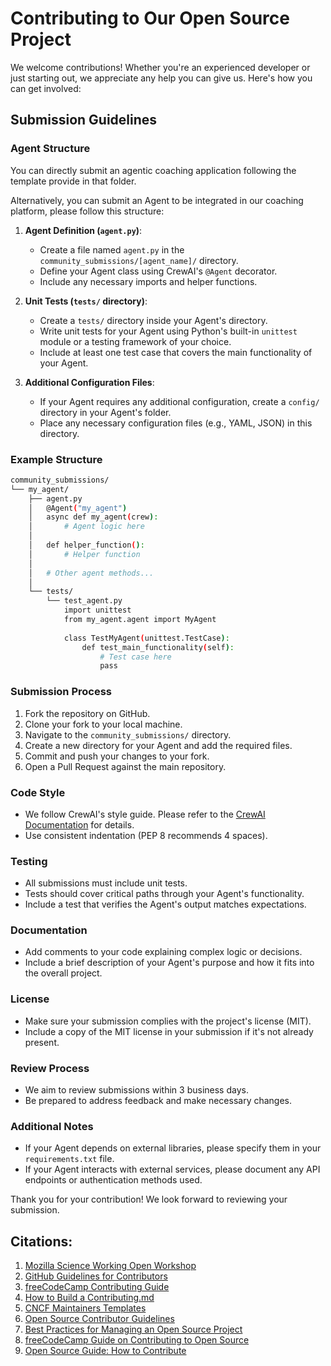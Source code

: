 # Contributing to Our Open Source Project

We welcome contributions! Whether you're an experienced developer or just starting out, we appreciate any help you can give us. Here's how you can get involved:

## Submission Guidelines

### Agent Structure

You can directly submit an agentic coaching application following the template provide in that folder. 

Alternatively, you can submit an Agent to be integrated in our coaching platform, please follow this structure:

1. **Agent Definition (`agent.py`)**:
   - Create a file named `agent.py` in the `community_submissions/[agent_name]/` directory.
   - Define your Agent class using CrewAI's `@Agent` decorator.
   - Include any necessary imports and helper functions.

2. **Unit Tests (`tests/` directory)**:
   - Create a `tests/` directory inside your Agent's directory.
   - Write unit tests for your Agent using Python's built-in `unittest` module or a testing framework of your choice.
   - Include at least one test case that covers the main functionality of your Agent.

3. **Additional Configuration Files**:
   - If your Agent requires any additional configuration, create a `config/` directory in your Agent's folder.
   - Place any necessary configuration files (e.g., YAML, JSON) in this directory.

### Example Structure

```bash
community_submissions/
└── my_agent/
    ├── agent.py
    │   @Agent("my_agent")
    │   async def my_agent(crew):
    │       # Agent logic here
    │   
    │   def helper_function():
    │       # Helper function
    │       
    │   # Other agent methods...
    │
    └── tests/
        └── test_agent.py
            import unittest
            from my_agent.agent import MyAgent
            
            class TestMyAgent(unittest.TestCase):
                def test_main_functionality(self):
                    # Test case here
                    pass
```

### Submission Process

1. Fork the repository on GitHub.
2. Clone your fork to your local machine.
3. Navigate to the `community_submissions/` directory.
4. Create a new directory for your Agent and add the required files.
5. Commit and push your changes to your fork.
6. Open a Pull Request against the main repository.

### Code Style

- We follow CrewAI's style guide. Please refer to the [CrewAI Documentation](https://docs.crew.ai/) for details.
- Use consistent indentation (PEP 8 recommends 4 spaces).

### Testing

- All submissions must include unit tests.
- Tests should cover critical paths through your Agent's functionality.
- Include a test that verifies the Agent's output matches expectations.

### Documentation

- Add comments to your code explaining complex logic or decisions.
- Include a brief description of your Agent's purpose and how it fits into the overall project.

### License

- Make sure your submission complies with the project's license (MIT).
- Include a copy of the MIT license in your submission if it's not already present.

### Review Process

- We aim to review submissions within 3 business days.
- Be prepared to address feedback and make necessary changes.

### Additional Notes

- If your Agent depends on external libraries, please specify them in your `requirements.txt` file.
- If your Agent interacts with external services, please document any API endpoints or authentication methods used.

Thank you for your contribution! We look forward to reviewing your submission.

## Citations:
1. [Mozilla Science Working Open Workshop](http://mozillascience.github.io/working-open-workshop/contributing/)
2. [GitHub Guidelines for Contributors](https://docs.github.com/articles/setting-guidelines-for-repository-contributors)
3. [freeCodeCamp Contributing Guide](https://github.com/freeCodeCamp/how-to-contribute-to-open-source/blob/main/CONTRIBUTING.md)
4. [How to Build a Contributing.md](https://contributing.md/how-to-build-contributing-md/)
5. [CNCF Maintainers Templates](https://contribute.cncf.io/maintainers/templates/contributing/)
6. [Open Source Contributor Guidelines](https://opensource.com/life/16/3/contributor-guidelines-template-and-tips)
7. [Best Practices for Managing an Open Source Project](https://blog.codacy.com/best-practices-to-manage-an-open-source-project)
8. [freeCodeCamp Guide on Contributing to Open Source](https://www.freecodecamp.org/news/how-to-contribute-to-open-source/)
9. [Open Source Guide: How to Contribute](https://opensource.guide/how-to-contribute/)
```
